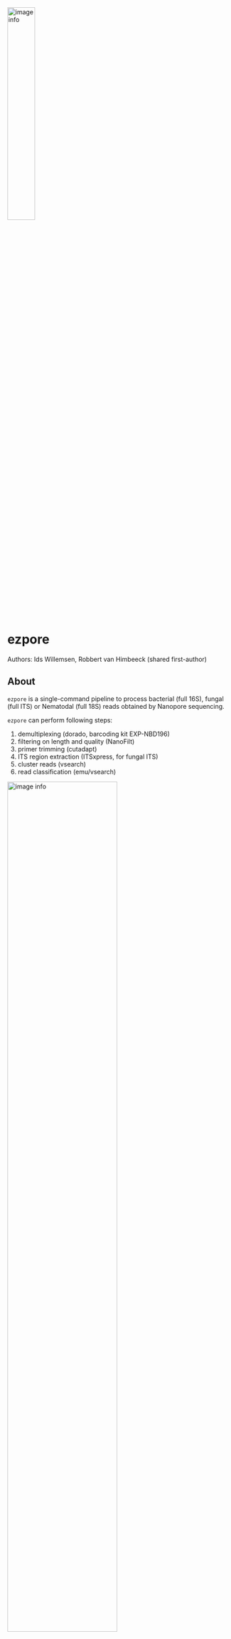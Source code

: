 <img src="ezpore_logo.png" alt="image info" width="35%">

# ezpore

Authors: Ids Willemsen, Robbert van Himbeeck (shared first-author)

## About

`ezpore` is a single-command pipeline to process bacterial (full 16S), fungal (full ITS) or Nematodal (full 18S) reads obtained by Nanopore sequencing.

`ezpore` can perform following steps:

1) demultiplexing (dorado, barcoding kit EXP-NBD196)
2) filtering on length and quality (NanoFilt)
3) primer trimming (cutadapt)
4) ITS region extraction (ITSxpress, for fungal ITS)
5) cluster reads (vsearch)
6) read classification (emu/vsearch)

<img src="ezpore_Diagram.png" alt="image info" width="70%">

## Installation & prerequisites

`ezpore` is developed for Linux operating systems and will likely also work on other Unix-like OS (e.g. MacOS). 

Usage on Windows is not supported, however Windows Subsystem for Linux (WSL) can be used (see section "WSL installation instructions").

Be aware that running on windows takes way longer than on a Linux machine!

### WSL installation instructions

Follow these steps to install Windows Subsystem for Linux (WSL) on a Windows 10 or 11 machine.

1) Open PowerShell as Administrator: Press `Windows + X` and select **Windows PowerShell (Admin)** or **Windows Terminal (Admin)**.
2) Install WSL: Run the following command in the PowerShell window:
```
wsl --install
```

### Prerequisite installation instructions

To use `ezpore`, `conda` and `snakemake` need to be installed on your system. To first install `conda` perform following steps:

1) 
```
wget https://repo.anaconda.com/miniconda/Miniconda3-latest-Linux-x86_64.sh #
```
2)
```
bash Miniconda3-latest-Linux-x86_64.sh #
```
navigate trough the interactive installation shell: Choose **yes** by “Do you wish the installer to initialize Miniconda3 by running conda init? [yes|no]" 
   
3) open a new terminal, (base) will appearing at the beginning of every rule.

4) Install snakemake with the following command:
```
conda install snakemake
```


### Downloading and running ezpore
To 'install' `ezpore`:

1) download the `ezpore.zip` file from the github and extract it to the directory of your choice. The `ezpore.zip` contains all files necessary for your run.
2) copy your sequencing file (fastq) to the same folder that contains the extracted `ezpore.zip` contents
3) In the case of demultiplexed data: in the extraction folder containing the `ezpore.zip` contents, create a folder called 'demux' and copy your demultiplexed files to there.
4) Edit the settingsfile.yaml to correspond with your preferred run settings - arguments are explained below.
5) Edit the barcode_files.txt to only contain barcodes you want to be analyzed - in the case this file is empty or not present, the `ezpore` pipeline will use all files.

6) Your resulting folder should contain: 1. The snakefile.smk 2. The settingsfile.yaml 3. The barcode_files.txt 4. The ezpore_conda.yaml 5. Either a non-demultiplexed fastq or a folder called 'demux' containing demultiplexed files!
7) Finally, run the `ezpore` pipeline with the command:

```
snakemake --snakefile snakefile.smk --use-conda --cores all  
```

# The settingsfile

The settingsfile.yaml contains all possible arguments that can be used by ezpore. 

The `settingsfile.yaml` includes following arguments:

| argument | description | input type | default value |
| -------- | ----------- | ------------  | ------------- |
|keep_steps | option to delete steps to avoid directory bloating | True/False | True |
|demultiplex | demultiplexes the data using dorado | True/False | True |
|min | the minimum read length (in bp). Shorter reads are removed | integer | 100 | 
|max |the maximum read length (in bp). Larger reads are removed | INTEGER | 10000 |
|quality | the minimum average read quality to be retained. Reads with lower Q score are removed | INTEGER | 15 |
|trim_primers | removes primers using cutadapt | True/False | True |
|primer_error_rate | the maximum allowed error rate for primer trimming. | UNIT INTERVAL[0-1} | 0.2 |
|clustering | clusters sequences using vsearch | True/False | True |
|cluster_perc | the percentage identity to cluster on using vsearch. | UNIT INTERVAL[0-1} | 0.97 |
|threads | the number of threads are used throughout the pipeline | INTEGER | 24 |
|group | the group of organisms: bacteria (16S_bac), nematodes (18S_nem) or fungi (ITS_fun) | STRING | none |
|barcode_file | the path to your barcode_files.txt| STRING| none |
|input_file | the input file (.fastq) of the analysis, in case demultiplexing is not performed you can leave this empty | .fastq file | none | 
|forward_primer | the primer sequence of your forward primer | STRING| none|
|forward_primer | the primer sequence of your reverse primer | STRING| none|
|classifier | the classifier you would like to use for taxonomic identification| emu/vsearch| none |
|min_abundance | the minimum relative abundance of an organism to be retained by emu | UNIT INTERVAL[0-1] | 0.0001 |
|rank | the taxonomic rank which emu uses to combine output of all files | species,genus, etc. | species | 
|vsearch_id | the minimum percent identity that vsearch will include in your output| 0.97|
|custom_database | use a custom database| True/False| False|
|custom_database_path | The path to your custom database| none|

### Using a custom database
`ezpore` is equipped to automatically download the 16S SILVA database for bacteria, the UNITE ITS database for fungi, and our in-house 18S Nematode database for both 'emu' and 'vsearch' classification. If you prefer to use your own database, this is possible by changing the custom_database argument to 'True' and adding the database path to custom_database_path. In this case, the database files should be present should be in the correct format as used by vsearch/emu. If you choose to use emu, the custom_database_path should lead to a directory containing the taxonomy.tsv and species_taxid.fasta. If you choose to use vsearch, the custom_database_path should lead to a .fasta file vsearch database format. Mind that the `group` should still be set in the settingsfile (e.g. in the case you want to use ITS extraction set it to ITS_fun or if you would like to trim primers use 16S_bac/18S_nem).

### Bugs and requests
If you encounter any bugs or you wish to request additional features, please open an issue on this GitHub page.

### Acknowledgements
We want to thank the creators of Decona (https://github.com/Saskia-Oosterbroek/decona) for their advice in the early stages of creating the `ezpore` pipeline.
